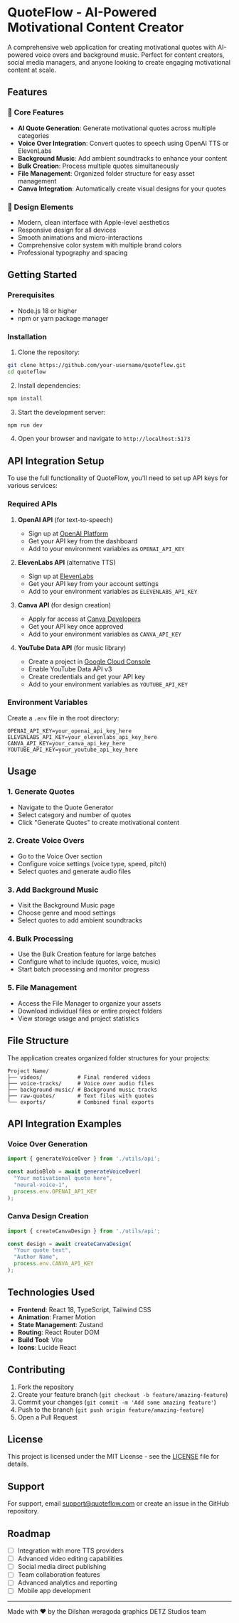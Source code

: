 # QuoteFlow - AI-Powered Motivational Content Creator

A comprehensive web application for creating motivational quotes with AI-powered voice overs and background music. Perfect for content creators, social media managers, and anyone looking to create engaging motivational content at scale.

## Features

### 🎯 Core Features
- **AI Quote Generation**: Generate motivational quotes across multiple categories
- **Voice Over Integration**: Convert quotes to speech using OpenAI TTS or ElevenLabs
- **Background Music**: Add ambient soundtracks to enhance your content
- **Bulk Creation**: Process multiple quotes simultaneously
- **File Management**: Organized folder structure for easy asset management
- **Canva Integration**: Automatically create visual designs for your quotes

### 🎨 Design Elements
- Modern, clean interface with Apple-level aesthetics
- Responsive design for all devices
- Smooth animations and micro-interactions
- Comprehensive color system with multiple brand colors
- Professional typography and spacing

## Getting Started

### Prerequisites
- Node.js 18 or higher
- npm or yarn package manager

### Installation

1. Clone the repository:
```bash
git clone https://github.com/your-username/quoteflow.git
cd quoteflow
```

2. Install dependencies:
```bash
npm install
```

3. Start the development server:
```bash
npm run dev
```

4. Open your browser and navigate to `http://localhost:5173`

## API Integration Setup

To use the full functionality of QuoteFlow, you'll need to set up API keys for various services:

### Required APIs

1. **OpenAI API** (for text-to-speech)
   - Sign up at [OpenAI Platform](https://platform.openai.com/)
   - Get your API key from the dashboard
   - Add to your environment variables as `OPENAI_API_KEY`

2. **ElevenLabs API** (alternative TTS)
   - Sign up at [ElevenLabs](https://elevenlabs.io/)
   - Get your API key from your account settings
   - Add to your environment variables as `ELEVENLABS_API_KEY`

3. **Canva API** (for design creation)
   - Apply for access at [Canva Developers](https://www.canva.com/developers/)
   - Get your API key once approved
   - Add to your environment variables as `CANVA_API_KEY`

4. **YouTube Data API** (for music library)
   - Create a project in [Google Cloud Console](https://console.cloud.google.com/)
   - Enable YouTube Data API v3
   - Create credentials and get your API key
   - Add to your environment variables as `YOUTUBE_API_KEY`

### Environment Variables

Create a `.env` file in the root directory:

```env
OPENAI_API_KEY=your_openai_api_key_here
ELEVENLABS_API_KEY=your_elevenlabs_api_key_here
CANVA_API_KEY=your_canva_api_key_here
YOUTUBE_API_KEY=your_youtube_api_key_here
```

## Usage

### 1. Generate Quotes
- Navigate to the Quote Generator
- Select category and number of quotes
- Click "Generate Quotes" to create motivational content

### 2. Create Voice Overs
- Go to the Voice Over section
- Configure voice settings (voice type, speed, pitch)
- Select quotes and generate audio files

### 3. Add Background Music
- Visit the Background Music page
- Choose genre and mood settings
- Select quotes to add ambient soundtracks

### 4. Bulk Processing
- Use the Bulk Creation feature for large batches
- Configure what to include (quotes, voice, music)
- Start batch processing and monitor progress

### 5. File Management
- Access the File Manager to organize your assets
- Download individual files or entire project folders
- View storage usage and project statistics

## File Structure

The application creates organized folder structures for your projects:

```
Project Name/
├── videos/           # Final rendered videos
├── voice-tracks/     # Voice over audio files
├── background-music/ # Background music tracks
├── raw-quotes/       # Text files with quotes
└── exports/          # Combined final exports
```

## API Integration Examples

### Voice Over Generation
```javascript
import { generateVoiceOver } from './utils/api';

const audioBlob = await generateVoiceOver(
  "Your motivational quote here",
  "neural-voice-1",
  process.env.OPENAI_API_KEY
);
```

### Canva Design Creation
```javascript
import { createCanvaDesign } from './utils/api';

const design = await createCanvaDesign(
  "Your quote text",
  "Author Name",
  process.env.CANVA_API_KEY
);
```

## Technologies Used

- **Frontend**: React 18, TypeScript, Tailwind CSS
- **Animation**: Framer Motion
- **State Management**: Zustand
- **Routing**: React Router DOM
- **Build Tool**: Vite
- **Icons**: Lucide React

## Contributing

1. Fork the repository
2. Create your feature branch (`git checkout -b feature/amazing-feature`)
3. Commit your changes (`git commit -m 'Add some amazing feature'`)
4. Push to the branch (`git push origin feature/amazing-feature`)
5. Open a Pull Request

## License

This project is licensed under the MIT License - see the [LICENSE](LICENSE) file for details.

## Support

For support, email support@quoteflow.com or create an issue in the GitHub repository.

## Roadmap

- [ ] Integration with more TTS providers
- [ ] Advanced video editing capabilities
- [ ] Social media direct publishing
- [ ] Team collaboration features
- [ ] Advanced analytics and reporting
- [ ] Mobile app development

---

Made with ❤️ by the Dilshan weragoda graphics DETZ Studios team
